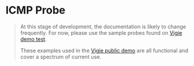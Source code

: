 # ICMP Probe


>At this stage of development, the documentation is likely to change frequently. For now, please use the sample probes found on [Vigie demo test](https://github.com/Vincoll/vigie-demo-test).
>
>These examples used in the [Vigie public demo](https://vigie.dev/demo) are all functional and cover a spectrum of current use.